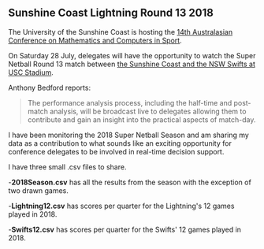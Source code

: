 ## Sunshine Coast Lightning Round 13 2018

The University of the Sunshine Coast is hosting the [14th Australasian Conference on Mathematics and Computers in Sport](https://www.anziam.org.au/The+14th+Australasian+Conference+on+Mathematics+and+Computers+in+Sport).

On Saturday 28 July, delegates will have the opportunity to watch the Super Netball Round 13 match between [the Sunshine Coast and the NSW Swifts at USC Stadium](https://www.usc.edu.au/explore/usc-news-exchange/news-archive/2018/july/maths-is-a-gamechanger-for-elite-sport).

Anthony Bedford reports: 

> The performance analysis process, including the half-time and post-match analysis, will be broadcast live to delegates allowing them to contribute and gain an insight into the practical aspects of match-day.

I have been monitoring the 2018 Super Netball Season and am sharing my data as a contribution to what sounds like an exciting opportunity for conference delegates to be involved in real-time decision support.

I have three small .csv files to share.

-**2018Season.csv** has all the results from the season with the exception of two drawn games.

-**Lightning12.csv** has scores per quarter for the Lightning's 12 games played in 2018.

-**Swifts12.csv** has scores per quarter for the Swifts' 12 games played in 2018.
